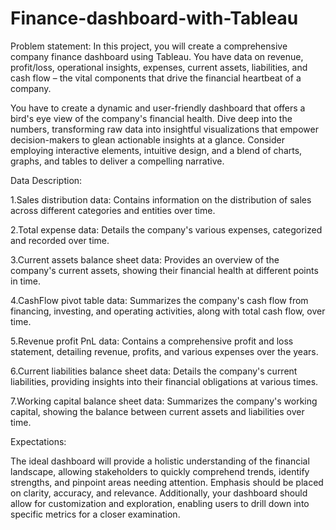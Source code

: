 # Finance-dashboard-with-Tableau

Problem statement:
In this project, you will create a comprehensive company finance dashboard using Tableau. You have data on revenue, profit/loss, operational insights, expenses, current assets, liabilities, and cash flow – the vital components that drive the financial heartbeat of a company.

You have to create a dynamic and user-friendly dashboard that offers a bird's eye view of the company's financial health. Dive deep into the numbers, transforming raw data into insightful visualizations that empower decision-makers to glean actionable insights at a glance. Consider employing interactive elements, intuitive design, and a blend of charts, graphs, and tables to deliver a compelling narrative.

Data Description:

1.Sales distribution data: Contains information on the distribution of sales across different categories and entities over time.

2.Total expense data: Details the company's various expenses, categorized and recorded over time.

3.Current assets balance sheet data: Provides an overview of the company's current assets, showing their financial health at different points
in time.

4.CashFlow pivot table data: Summarizes the company's cash flow from financing, investing, and operating activities, along with total cash flow, over time.

5.Revenue profit PnL data: Contains a comprehensive profit and loss statement, detailing revenue, profits, and various expenses over the years.

6.Current liabilities balance sheet data: Details the company's current liabilities, providing insights into their financial obligations at various times.

7.Working capital balance sheet data: Summarizes the company's working capital, showing the balance between current assets and liabilities over time.


Expectations:

The ideal dashboard will provide a holistic understanding of the financial landscape, allowing stakeholders to quickly comprehend trends, identify strengths, and pinpoint areas needing attention. Emphasis should be placed on clarity, accuracy, and relevance. Additionally, your dashboard should allow for customization and exploration, enabling users to drill down into specific metrics for a closer examination.
